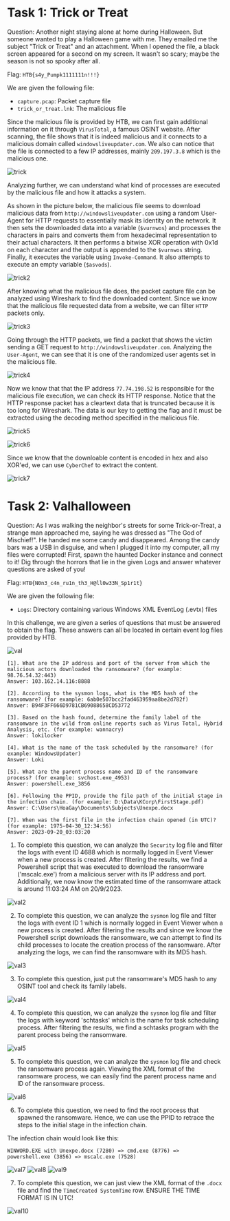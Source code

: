 # Task 1: Trick or Treat
Question: Another night staying alone at home during Halloween. But someone wanted to play a Halloween game with me. They emailed me the subject "Trick or Treat" and an attachment. When I opened the file, a black screen appeared for a second on my screen. It wasn't so scary; maybe the season is not so spooky after all.

Flag: `HTB{s4y_Pumpk1111111n!!!}`

We are given the following file:
* `capture.pcap`: Packet capture file
* `trick_or_treat.lnk`: The malicious file

Since the malicious file is provided by HTB, we can first gain additional information on it through `VirusTotal`, a famous OSINT website. After scanning, the file shows that it is indeed malicious and it connects to a malicious domain called `windowsliveupdater.com`. We also can notice that the file is connected to a few IP addresses, mainly `209.197.3.8` which is the malicious one.

![trick](https://github.com/warlocksmurf/HTB-writeups/assets/121353711/a4aff7be-66ad-42d1-b85a-a45036f9f646)

Analyzing further, we can understand what kind of processes are executed by the malicious file and how it attacks a system.

As shown in the picture below, the malicious file seems to download malicious data from `http://windowsliveupdater.com` using a random User-Agent for HTTP requests to essentially mask its identity on the network. It then sets the downloaded data into a variable (`$vurnwos`) and processes the characters in pairs and converts them from hexadecimal representation to their actual characters. It then performs a bitwise XOR operation with 0x1d on each character and the output is appended to the `$vurnwos` string. Finally, it executes the variable using `Invoke-Command`. It also attempts to execute an empty variable (`$asvods`).

![trick2](https://github.com/warlocksmurf/HTB-writeups/assets/121353711/18c046be-af85-4c2f-b69a-860263088fcc)

After knowing what the malicious file does, the packet capture file can be analyzed using Wireshark to find the downloaded content. Since we know that the malicious file requested data from a website, we can filter `HTTP` packets only.

![trick3](https://github.com/warlocksmurf/HTB-writeups/assets/121353711/40683109-8476-4b50-abda-d21893b78d82)

Going through the HTTP packets, we find a packet that shows the victim sending a GET request to `http://windowsliveupdater.com`. Analyzing the `User-Agent`, we can see that it is one of the randomized user agents set in the malicious file.

![trick4](https://github.com/warlocksmurf/HTB-writeups/assets/121353711/e4c93aec-ff6b-4449-88ee-abeb70421357)

Now we know that that the IP address `77.74.198.52` is responsible for the malicious file execution, we can check its HTTP response. Notice that the HTTP response packet has a cleartext data that is truncated because it is too long for Wireshark. The data is our key to getting the flag and it must be extracted using the decoding method specified in the malicious file.

![trick5](https://github.com/warlocksmurf/HTB-writeups/assets/121353711/b15e75f7-9bea-4bc9-b181-226a316beae9)

![trick6](https://github.com/warlocksmurf/HTB-writeups/assets/121353711/00d6f275-10d2-49a2-90fb-5a468e26a910)

Since we know that the downloable content is encoded in hex and also XOR'ed, we can use `CyberChef` to extract the content.

![trick7](https://github.com/warlocksmurf/HTB-writeups/assets/121353711/39636584-ff93-4ac1-a7a2-08ce3a4b2b8b)

# Task 2: Valhalloween
Question: As I was walking the neighbor's streets for some Trick-or-Treat, a strange man approached me, saying he was dressed as "The God of Mischief!". He handed me some candy and disappeared. Among the candy bars was a USB in disguise, and when I plugged it into my computer, all my files were corrupted! First, spawn the haunted Docker instance and connect to it! Dig through the horrors that lie in the given Logs and answer whatever questions are asked of you!

Flag: `HTB{N0n3_c4n_ru1n_th3_H@ll0w33N_Sp1r1t}`

We are given the following file:
* `Logs`: Directory containing various Windows XML EventLog (.evtx) files

In this challenge, we are given a series of questions that must be answered to obtain the flag. These answers can all be located in certain event log files provided by HTB.

![val](https://github.com/warlocksmurf/HTB-writeups/assets/121353711/b1bb38df-be75-48aa-abc5-c125be6e3368)

```
[1]. What are the IP address and port of the server from which the malicious actors downloaded the ransomware? (for example: 98.76.54.32:443)
Answer: 103.162.14.116:8888

[2]. According to the sysmon logs, what is the MD5 hash of the ransomware? (for example: 6ab0e507bcc2fad463959aa8be2d782f)
Answer: B94F3FF666D9781CB69088658CD53772

[3]. Based on the hash found, determine the family label of the ransomware in the wild from online reports such as Virus Total, Hybrid Analysis, etc. (for example: wannacry)  
Answer: lokilocker

[4]. What is the name of the task scheduled by the ransomware? (for example: WindowsUpdater)  
Answer: Loki

[5]. What are the parent process name and ID of the ransomware process? (for example: svchost.exe_4953) 
Answer: powershell.exe_3856

[6]. Following the PPID, provide the file path of the initial stage in the infection chain. (for example: D:\Data\KCorp\FirstStage.pdf) 
Answer: C:\Users\HoaGay\Documents\Subjects\Unexpe.docx

[7]. When was the first file in the infection chain opened (in UTC)? (for example: 1975-04-30_12:34:56)
Answer: 2023-09-20_03:03:20

```

1. To complete this question, we can analyze the `Security` log file and filter the logs with event ID 4688 which is normally logged in Event Viewer when a new process is created. After filtering the results, we find a Powershell script that was executed to download the ransomware ('mscalc.exe') from a malicious server with its IP address and port. Additionally, we now know the estimated time of the ransomware attack is around 11:03:24 AM on 20/9/2023.

![val2](https://github.com/warlocksmurf/HTB-writeups/assets/121353711/97cc3cd3-9f16-4df0-bb69-4e7c4ad48a42)

2. To complete this question, we can analyze the `sysmon` log file and filter the logs with event ID 1 which is normally logged in Event Viewer when a new process is created. After filtering the results and since we know the Powershell script downloads the ransomware, we can attempt to find its child processes to locate the creation process of the ransomware. After analyzing the logs, we can find the ransomware with its MD5 hash.

![val3](https://github.com/warlocksmurf/HTB-writeups/assets/121353711/00af9bac-08f2-4ed9-b3c6-1c27b014552d)

3. To complete this question, just put the ransomware's MD5 hash to any OSINT tool and check its family labels.

![val4](https://github.com/warlocksmurf/HTB-writeups/assets/121353711/f75bf5ad-2fbc-4221-9fa4-7cd3d4302941)

4. To complete this question, we can analyze the `sysmon` log file and filter the logs with keyword 'schtasks' which is the name for task scheduling process. After filtering the results, we find a schtasks program with the parent process being the ransomware.

![val5](https://github.com/warlocksmurf/HTB-writeups/assets/121353711/10866fc4-d065-4d4d-b905-d255d9a00a36)

5. To complete this question, we can analyze the `sysmon` log file and check the ransomware process again. Viewing the XML format of the ransomware process, we can easily find the parent process name and ID of the ransomware process.

![val6](https://github.com/warlocksmurf/HTB-writeups/assets/121353711/974ca357-a564-444e-a291-a0422af01238)

6. To complete this question, we need to find the root process that spawned the ransomware. Hence, we can use the PPID to retrace the steps to the initial stage in the infection chain. 

The infection chain would look like this:
```
WINWORD.EXE with Unexpe.docx (7280) => cmd.exe (8776) => powershell.exe (3856) => mscalc.exe (7528)
```

![val7](https://github.com/warlocksmurf/HTB-writeups/assets/121353711/627ad1c4-d6b8-48c4-a774-1c6e6df7ef48)
![val8](https://github.com/warlocksmurf/HTB-writeups/assets/121353711/35ab7a83-9833-4eb2-9c41-24c3b239e6b1)
![val9](https://github.com/warlocksmurf/HTB-writeups/assets/121353711/ff66795e-d5bb-4642-b4ee-09877f4bdae4)


7. To complete this question, we can just view the XML format of the `.docx` file and find the `TimeCreated SystemTime` row. ENSURE THE TIME FORMAT IS IN UTC!

![val10](https://github.com/warlocksmurf/HTB-writeups/assets/121353711/9d59acda-2843-441c-9ebd-6fa0629c78c5)
